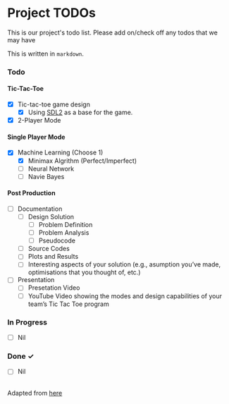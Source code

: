 # Project TODOs
This is our project's todo list. Please add on/check off any todos that we may have

This is written in `markdown`.

### Todo

#### Tic-Tac-Toe

- [X] Tic-tac-toe game design 
  - [X] Using [SDL2](http://www.gnuplot.info/) as a base for the game.
- [X] 2-Player Mode

#### Single Player Mode
- [X] Machine Learning (Choose 1)
  - [X] Minimax Algrithm (Perfect/Imperfect)
  - [ ] Neural Network
  - [ ] Navie Bayes

#### Post Production
- [ ] Documentation
  - [ ] Design Solution
    - [ ] Problem Definition
    - [ ] Problem Analysis
    - [ ] Pseudocode
  - [ ] Source Codes
  - [ ] Plots and Results
  - [ ] Interesting aspects of your solution (e.g., asumption you’ve made, optimisations that you thought of, etc.)
- [ ] Presentation
  - [ ] Presetation Video
  - [ ] YouTube Video showing the modes and design capabilities of your team’s Tic Tac Toe program

### In Progress
- [ ] Nil

### Done ✓
- [ ] Nil


</br>Adapted from [here](https://github.com/todomd/todo.md/blob/master/TODO.md)